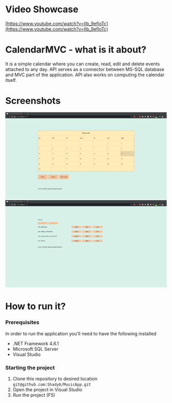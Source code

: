 # Video Showcase
 [https://www.youtube.com/watch?v=IIb_9efloTc](https://www.youtube.com/watch?v=IIb_9efloTc)
# CalendarMVC - what is it about?
It is a simple calendar where you can create, read, edit
and delete events attached to any day. API serves as a connector 
between MS-SQL database and MVC part of the application. API also 
works on computing the calendar itself.

# Screenshots
![Home page](/screenshots/1.png?raw=true "Home page")
![Events page](/screenshots/2.png?raw=true "Events page")

# How to run it?

### Prerequisites
In order to run the application you'll need to have the following installed
* .NET Framework 4.6.1
* Microsoft SQL Server
* Visual Studio

### Starting the project
1. Clone this repository to desired location ```git@github.com:Shady6/MusicApp.git```
2. Open the project in Visual Studio
3. Run the project (F5)



